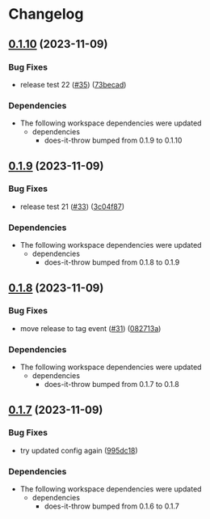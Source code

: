 # Changelog

## [0.1.10](https://github.com/michaelangeloio/does-it-throw/compare/does-it-throw-wasm-v0.1.9...does-it-throw-wasm-v0.1.10) (2023-11-09)


### Bug Fixes

* release test 22 ([#35](https://github.com/michaelangeloio/does-it-throw/issues/35)) ([73becad](https://github.com/michaelangeloio/does-it-throw/commit/73becad3667a11ce65898843c050771d6a2a0d94))


### Dependencies

* The following workspace dependencies were updated
  * dependencies
    * does-it-throw bumped from 0.1.9 to 0.1.10

## [0.1.9](https://github.com/michaelangeloio/does-it-throw/compare/does-it-throw-wasm-v0.1.8...does-it-throw-wasm-v0.1.9) (2023-11-09)


### Bug Fixes

* release test 21 ([#33](https://github.com/michaelangeloio/does-it-throw/issues/33)) ([3c04f87](https://github.com/michaelangeloio/does-it-throw/commit/3c04f87ffdebf63e4f274d107610507fc45edd04))


### Dependencies

* The following workspace dependencies were updated
  * dependencies
    * does-it-throw bumped from 0.1.8 to 0.1.9

## [0.1.8](https://github.com/michaelangeloio/does-it-throw/compare/does-it-throw-wasm-v0.1.7...does-it-throw-wasm-v0.1.8) (2023-11-09)


### Bug Fixes

* move release to tag event ([#31](https://github.com/michaelangeloio/does-it-throw/issues/31)) ([082713a](https://github.com/michaelangeloio/does-it-throw/commit/082713afecc40c0d2bc230ffab22e1527298a54c))


### Dependencies

* The following workspace dependencies were updated
  * dependencies
    * does-it-throw bumped from 0.1.7 to 0.1.8

## [0.1.7](https://github.com/michaelangeloio/does-it-throw/compare/does-it-throw-wasm-v0.1.6...does-it-throw-wasm-v0.1.7) (2023-11-09)


### Bug Fixes

* try updated config again ([995dc18](https://github.com/michaelangeloio/does-it-throw/commit/995dc18dd10a0c816d6b34d621e765655a8e4ed7))


### Dependencies

* The following workspace dependencies were updated
  * dependencies
    * does-it-throw bumped from 0.1.6 to 0.1.7
